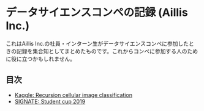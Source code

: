 # データサイエンスコンペの記録 (Aillis Inc.)
これはAillis Inc.の社員・インターン生がデータサイエンスコンペに参加したときの記録を集合知としてまとめたものです。これからコンペに参加する人のために役に立つかもしれません。

## 目次
- [Kaggle: Recursion cellular image classification](markdown/kaggle-recursion)
- [SIGNATE: Student cup 2019](markdown/signate-studentcup2019)
